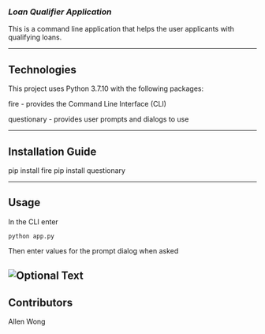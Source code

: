 ### *Loan Qualifier Application*

This is a command line application that helps the user applicants with qualifying loans.

---

## Technologies

This project uses Python 3.7.10 with the following packages:

fire - provides the Command Line Interface (CLI)

questionary - provides user prompts and dialogs to use

---

## Installation Guide

pip install fire
pip install questionary


---

## Usage

In the CLI enter

```python app.py```

Then enter values for the prompt dialog when asked

![Optional Text](./download.jpg)
---

## Contributors

Allen Wong
